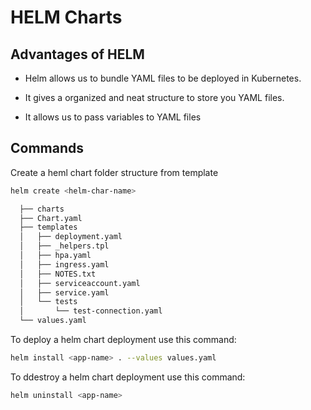 # HELM Charts

## Advantages of HELM

- Helm allows us to bundle YAML files to be deployed in Kubernetes.

- It gives a organized and neat structure to store you YAML files.

- It allows us to pass variables to YAML files

## Commands

Create a heml chart folder structure from template

```bash
helm create <helm-char-name>
```

```bash
  ├── charts
  ├── Chart.yaml
  ├── templates
  │   ├── deployment.yaml
  │   ├── _helpers.tpl
  │   ├── hpa.yaml
  │   ├── ingress.yaml
  │   ├── NOTES.txt
  │   ├── serviceaccount.yaml
  │   ├── service.yaml
  │   └── tests
  │       └── test-connection.yaml
  └── values.yaml
```

To deploy a helm chart deployment use this command:

```bash
helm install <app-name> . --values values.yaml
```

To ddestroy a helm chart deployment use this command:

```bash
helm uninstall <app-name>
```

